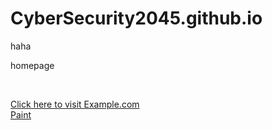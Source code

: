 # CyberSecurity2045.github.io

haha



homepage

<script async src="https://pagead2.googlesyndication.com/pagead/js/adsbygoogle.js?client=ca-pub-9575603125746935"
     crossorigin="anonymous"></script>

<script>document.write("Welcome!");</script>
<br>

<a href="https://cybersecurity2045.github.io/haha">Click here to visit Example.com</a>
<br>
<a href="Paint.html">Paint</a>
